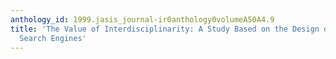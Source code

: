 ```yaml
---
anthology_id: 1999.jasis_journal-ir0anthology0volumeA50A4.9
title: 'The Value of Interdisciplinarity: A Study Based on the Design of Internet
  Search Engines'
---
```

